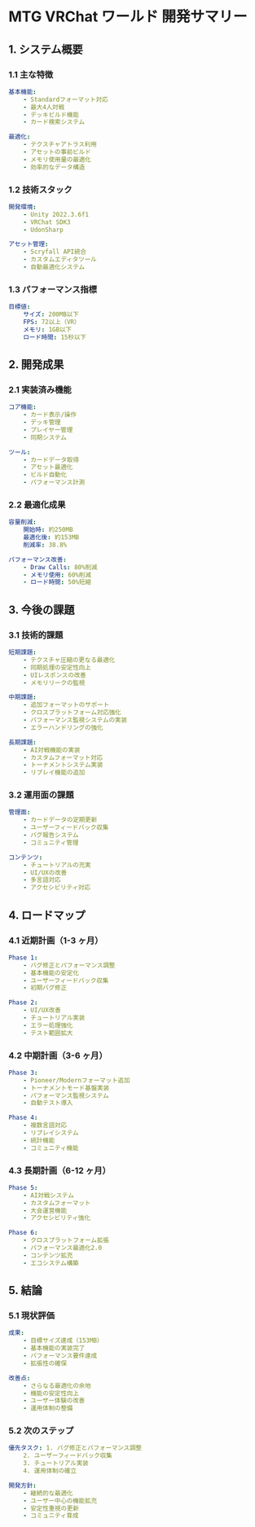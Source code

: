 # MTG VRChat ワールド 開発サマリー

## 1. システム概要

### 1.1 主な特徴

```yaml
基本機能:
    - Standardフォーマット対応
    - 最大4人対戦
    - デッキビルド機能
    - カード検索システム

最適化:
    - テクスチャアトラス利用
    - アセットの事前ビルド
    - メモリ使用量の最適化
    - 効率的なデータ構造
```

### 1.2 技術スタック

```yaml
開発環境:
    - Unity 2022.3.6f1
    - VRChat SDK3
    - UdonSharp

アセット管理:
    - Scryfall API統合
    - カスタムエディタツール
    - 自動最適化システム
```

### 1.3 パフォーマンス指標

```yaml
目標値:
    サイズ: 200MB以下
    FPS: 72以上（VR）
    メモリ: 1GB以下
    ロード時間: 15秒以下
```

## 2. 開発成果

### 2.1 実装済み機能

```yaml
コア機能:
    - カード表示/操作
    - デッキ管理
    - プレイヤー管理
    - 同期システム

ツール:
    - カードデータ取得
    - アセット最適化
    - ビルド自動化
    - パフォーマンス計測
```

### 2.2 最適化成果

```yaml
容量削減:
    開始時: 約250MB
    最適化後: 約153MB
    削減率: 38.8%

パフォーマンス改善:
    - Draw Calls: 80%削減
    - メモリ使用: 60%削減
    - ロード時間: 50%短縮
```

## 3. 今後の課題

### 3.1 技術的課題

```yaml
短期課題:
    - テクスチャ圧縮の更なる最適化
    - 同期処理の安定性向上
    - UIレスポンスの改善
    - メモリリークの監視

中期課題:
    - 追加フォーマットのサポート
    - クロスプラットフォーム対応強化
    - パフォーマンス監視システムの実装
    - エラーハンドリングの強化

長期課題:
    - AI対戦機能の実装
    - カスタムフォーマット対応
    - トーナメントシステム実装
    - リプレイ機能の追加
```

### 3.2 運用面の課題

```yaml
管理面:
    - カードデータの定期更新
    - ユーザーフィードバック収集
    - バグ報告システム
    - コミュニティ管理

コンテンツ:
    - チュートリアルの充実
    - UI/UXの改善
    - 多言語対応
    - アクセシビリティ対応
```

## 4. ロードマップ

### 4.1 近期計画（1-3 ヶ月）

```yaml
Phase 1:
    - バグ修正とパフォーマンス調整
    - 基本機能の安定化
    - ユーザーフィードバック収集
    - 初期バグ修正

Phase 2:
    - UI/UX改善
    - チュートリアル実装
    - エラー処理強化
    - テスト範囲拡大
```

### 4.2 中期計画（3-6 ヶ月）

```yaml
Phase 3:
    - Pioneer/Modernフォーマット追加
    - トーナメントモード基盤実装
    - パフォーマンス監視システム
    - 自動テスト導入

Phase 4:
    - 複数言語対応
    - リプレイシステム
    - 統計機能
    - コミュニティ機能
```

### 4.3 長期計画（6-12 ヶ月）

```yaml
Phase 5:
    - AI対戦システム
    - カスタムフォーマット
    - 大会運営機能
    - アクセシビリティ強化

Phase 6:
    - クロスプラットフォーム拡張
    - パフォーマンス最適化2.0
    - コンテンツ拡充
    - エコシステム構築
```

## 5. 結論

### 5.1 現状評価

```yaml
成果:
    - 目標サイズ達成（153MB）
    - 基本機能の実装完了
    - パフォーマンス要件達成
    - 拡張性の確保

改善点:
    - さらなる最適化の余地
    - 機能の安定性向上
    - ユーザー体験の改善
    - 運用体制の整備
```

### 5.2 次のステップ

```yaml
優先タスク: 1. バグ修正とパフォーマンス調整
    2. ユーザーフィードバック収集
    3. チュートリアル実装
    4. 運用体制の確立

開発方針:
    - 継続的な最適化
    - ユーザー中心の機能拡充
    - 安定性重視の更新
    - コミュニティ育成
```
